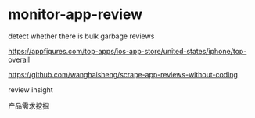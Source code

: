 # monitor-app-review
detect whether there is bulk garbage reviews


https://appfigures.com/top-apps/ios-app-store/united-states/iphone/top-overall



https://github.com/wanghaisheng/scrape-app-reviews-without-coding


review insight 

产品需求挖掘

